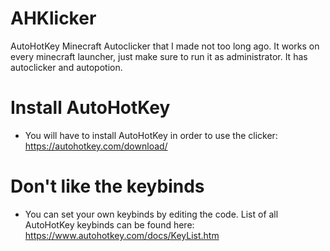# AHKlicker
AutoHotKey Minecraft Autoclicker that I made not too long ago. It works on every minecraft launcher, just make sure to run it as administrator. It has autoclicker and autopotion.

# Install AutoHotKey
- You will have to install AutoHotKey in order to use the clicker: https://autohotkey.com/download/

# Don't like the keybinds
- You can set your own keybinds by editing the code. List of all AutoHotKey keybinds can be found here: https://www.autohotkey.com/docs/KeyList.htm
